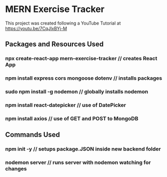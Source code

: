# MERN Exercise Tracker

This project was created following a YouTube Tutorial at https://youtu.be/7CqJlxBYj-M

## Packages and Resources Used

### npx create-react-app mern-exercise-tracker              // creates React App
### npm install express cors mongoose dotenv                // installs packages
### sudo npm install -g nodemon                             // globally installs nodemon
### npm install react-datepicker                            // use of DatePicker
### npm install axios                                       // use of GET and POST to MongoDB

## Commands Used

### npm init -y                                             // setups package.JSON inside new backend folder
### nodemon server                                          // runs server with nodemon watching for changes
